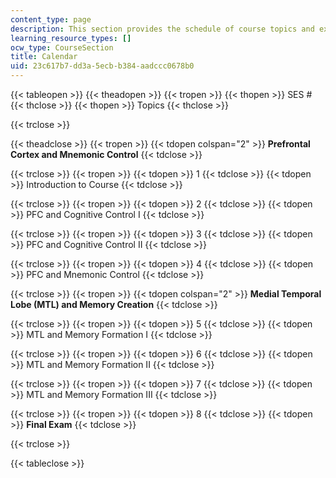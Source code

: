 ```yaml
---
content_type: page
description: This section provides the schedule of course topics and exams.
learning_resource_types: []
ocw_type: CourseSection
title: Calendar
uid: 23c617b7-dd3a-5ecb-b384-aadccc0678b0
---
```


{{< tableopen >}}
{{< theadopen >}}
{{< tropen >}}
{{< thopen >}}
SES #
{{< thclose >}}
{{< thopen >}}
Topics
{{< thclose >}}

{{< trclose >}}

{{< theadclose >}}
{{< tropen >}}
{{< tdopen colspan="2" >}}
**Prefrontal Cortex and Mnemonic Control**
{{< tdclose >}}

{{< trclose >}}
{{< tropen >}}
{{< tdopen >}}
1
{{< tdclose >}}
{{< tdopen >}}
Introduction to Course
{{< tdclose >}}

{{< trclose >}}
{{< tropen >}}
{{< tdopen >}}
2
{{< tdclose >}}
{{< tdopen >}}
PFC and Cognitive Control I
{{< tdclose >}}

{{< trclose >}}
{{< tropen >}}
{{< tdopen >}}
3
{{< tdclose >}}
{{< tdopen >}}
PFC and Cognitive Control II
{{< tdclose >}}

{{< trclose >}}
{{< tropen >}}
{{< tdopen >}}
4
{{< tdclose >}}
{{< tdopen >}}
PFC and Mnemonic Control
{{< tdclose >}}

{{< trclose >}}
{{< tropen >}}
{{< tdopen colspan="2" >}}
**Medial Temporal Lobe (MTL) and Memory Creation**
{{< tdclose >}}

{{< trclose >}}
{{< tropen >}}
{{< tdopen >}}
5
{{< tdclose >}}
{{< tdopen >}}
MTL and Memory Formation I
{{< tdclose >}}

{{< trclose >}}
{{< tropen >}}
{{< tdopen >}}
6
{{< tdclose >}}
{{< tdopen >}}
MTL and Memory Formation II
{{< tdclose >}}

{{< trclose >}}
{{< tropen >}}
{{< tdopen >}}
7
{{< tdclose >}}
{{< tdopen >}}
MTL and Memory Formation III
{{< tdclose >}}

{{< trclose >}}
{{< tropen >}}
{{< tdopen >}}
8
{{< tdclose >}}
{{< tdopen >}}
**Final Exam**
{{< tdclose >}}

{{< trclose >}}

{{< tableclose >}}